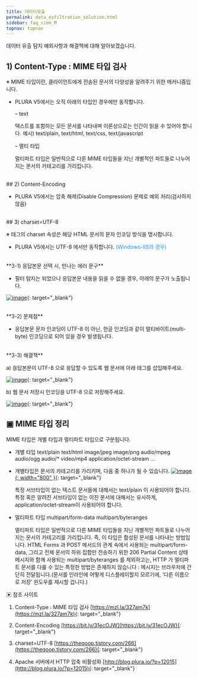 ```yaml
---
title: 데이터유출
permalink: data_exfiltration_solution.html
sidebar: faq_siem_M
topnav: topnav
---
```


데이터 유출 탐지 예외사항과 해결책에 대해 알아보겠습니다.

## 1) Content-Type : MIME 타입 검사

※ MIME 타입이란, 클라이언트에게 전송된 문서의 다양성을 알려주기 위한 메커니즘입니다.

- PLURA V5에서는 오직 아래의 타입인 경우에만 동작합니다.

     – text

     텍스트를 포함하는 모든 문서를 나타내며 이론상으로는 인간이 읽을 수 있어야 합니다.
     예시) text/plain, text/html, text/css, text/javascript

     – 멀티 타입

     멀티파트 타입은 일반적으로 다른 MIME 타입들을 지닌 개별적인 파트들로 나누어지는 문서의 카테고리를 가리킵니다.

 <br />
## 2) Content-Encoding

- PLURA V5에서는 압축 해제(Disable Compression) 문제로 예외 처리(검사하지 않음)

<br />
## 3) charset=UTF-8

※ <meta> 태그의 charset 속성은 해당 HTML 문서의 문자 인코딩 방식을 명시합니다.

- PLURA V5에서는 UTF-8 에서만 동작합니다.<font color='dodgerblue'> (Windows-IIS의 경우) </font>

<br />
**3-1) 응답본문 선택 시, 만나는 에러 문구**

- 필터 탐지는 되었으나 응답본문 내용을 읽을 수 없을 경우, 아래의 문구가 노출됩니다.

[![image](/docs/images/Additianal/data/1.png)](/docs/images/Additianal/data/1.png){: target="_blank"}

<br />
**3-2) 문제점**

- 응답본문 문자 인코딩이 UTF-8 이 아닌, 한글 인코딩과 같이 멀티바이트(multi-byte) 인코딩으로 되어 있을 경우 발생됩니다.

<br />
**3-3) 해결책**

a) 응답본문이 UTF-8 으로 응답할 수 있도록 웹 문서에 아래 태그를 삽입해주세요.


**<meta charset=”UTF-8″>**

[![image](/docs/images/Additianal/data/2.png)](/docs/images/Additianal/data/2.png){: target="_blank"}


b) 웹 문서 저장시 인코딩을 UTF-8 으로 저장해주세요.

[![image](/docs/images/Additianal/data/3.png)](/docs/images/Additianal/data/3.png){: target="_blank"}

 

## ▣ MIME 타입 정리

MIME 타입은 개별 타입과 멀티파트 타입으로 구분됩니다.

- 개별 타입
     text/plain
     text/html
     image/jpeg
     image/png
     audio/mpeg
     audio/ogg
     audio/*
     video/mp4
     application/octet-stream
     …

- 개별타입은 문서의 카테고리를 가리키며, 다음 중 하나가 될 수 있습니다.
[![image](/docs/images/Additianal/data/4.png){: width="800" }](/docs/images/Additianal/data/4.png){: target="_blank"}

     특정 서브타입이 없는 텍스트 문서들에 대해서는 text/plain 이 사용되어야 합니다.
     특정 혹은 알려진 서브타입이 없는 이진 문서에 대해서는 유사하게, application/octet-stream이 사용되어야 합니다.

- 멀티파트 타입
     multipart/form-data
     multipart/byteranges

     멀티파트 타입은 일반적으로 다른 MIME 타입들을 지닌 개별적인 파트들로 나누어지는 문서의 카테고리를 가리킵니다.
     즉, 이 타입은 합성된 문서를 나타내는 방법입니다.
     HTML Forms 과 POST 메서드의 관계 속에서 사용되는 multipart/form-data, 그리고 전체 문서의 하위 집합만 전송하기 위한 206 Partial Content 상태 메시지와 함께 사용되는 multipart/byteranges 를 제외하고는, HTTP 가 멀티파트 문서를 다룰 수 있는 특정한 방법은 존재하지 않습니다 : 메시지는 브라우저에 간단히 전달됩니다.(문서를 인라인에 어떻게 디스플레이할지 모르기에, ‘다른 이름으로 저장’ 윈도우를 제시할 겁니다.)

▣ 참조 사이트

 1) Content-Type : MIME 타입 검사 [https://mzl.la/327am7k](https://mzl.la/327am7k){: target="_blank"}

 2) Content-Encoding [https://bit.ly/31ecOJW](https://bit.ly/31ecOJW){: target="_blank"}

 3) charset=UTF-8 [https://theqoop.tistory.com/266](https://theqoop.tistory.com/266){: target="_blank"}

 4) Apache 서버에서 HTTP 압축 비활성화 [http://blog.plura.io/?p=12015](http://blog.plura.io/?p=12015){: target="_blank"}